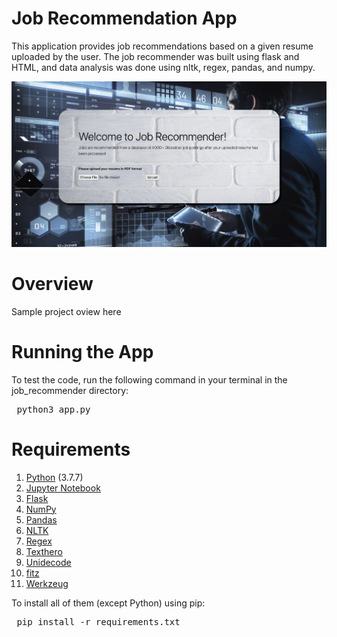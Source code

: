 # Job Recommendation App 
This application provides job recommendations based on a given resume uploaded by the user. The job recommender was built using flask and HTML, and data analysis was done using nltk, regex, pandas, and numpy. 

![main_page](images/main_page.png)

# Overview 
Sample project oview here

# Running the App
To test the code, run the following command in your terminal in the job_recommender directory:
<pre>
 python3 app.py
</pre>

# Requirements
1. <a href="https://www.python.org/"> Python</a> (3.7.7)
2. <a href="http://jupyter.org/">Jupyter Notebook</a>
3. <a href="https://flask.palletsprojects.com/en/1.1.x/">Flask</a>
4. <a href="http://www.numpy.org/">NumPy</a>
5. <a href="http://pandas.pydata.org">Pandas</a>
6. <a href="https://www.nltk.org/">NLTK</a> 
7. <a href="https://pypi.org/project/regex/">Regex</a> 
8. <a href="https://texthero.org/">Texthero</a> 
9. <a href="https://pypi.org/project/Unidecode/">Unidecode</a> 
10. <a href="https://pypi.org/project/fitz/">fitz</a> 
11. <a href="https://pypi.org/project/Werkzeug/">Werkzeug</a>

To install all of them (except Python) using pip: 
<pre>
 pip install -r requirements.txt
</pre>







